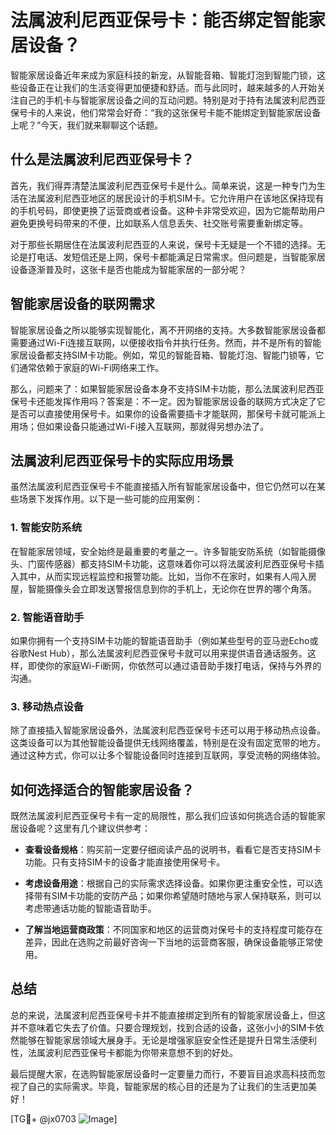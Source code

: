 # 法属波利尼西亚保号卡：能否绑定智能家居设备？

智能家居设备近年来成为家庭科技的新宠，从智能音箱、智能灯泡到智能门锁，这些设备正在让我们的生活变得更加便捷和舒适。而与此同时，越来越多的人开始关注自己的手机卡与智能家居设备之间的互动问题。特别是对于持有法属波利尼西亚保号卡的人来说，他们常常会好奇：“我的这张保号卡能不能绑定到智能家居设备上呢？”今天，我们就来聊聊这个话题。

## 什么是法属波利尼西亚保号卡？

首先，我们得弄清楚法属波利尼西亚保号卡是什么。简单来说，这是一种专门为生活在法属波利尼西亚地区的居民设计的手机SIM卡。它允许用户在该地区保持现有的手机号码，即使更换了运营商或者设备。这种卡非常受欢迎，因为它能帮助用户避免更换号码带来的不便，比如联系人信息丢失、社交账号需要重新绑定等。

对于那些长期居住在法属波利尼西亚的人来说，保号卡无疑是一个不错的选择。无论是打电话、发短信还是上网，保号卡都能满足日常需求。但问题是，当智能家居设备逐渐普及时，这张卡是否也能成为智能家居的一部分呢？

## 智能家居设备的联网需求

智能家居设备之所以能够实现智能化，离不开网络的支持。大多数智能家居设备都需要通过Wi-Fi连接互联网，以便接收指令并执行任务。然而，并不是所有的智能家居设备都支持SIM卡功能。例如，常见的智能音箱、智能灯泡、智能门锁等，它们通常依赖于家庭的Wi-Fi网络来工作。

那么，问题来了：如果智能家居设备本身不支持SIM卡功能，那么法属波利尼西亚保号卡还能发挥作用吗？答案是：不一定。因为智能家居设备的联网方式决定了它是否可以直接使用保号卡。如果你的设备需要插卡才能联网，那保号卡就可能派上用场；但如果设备只能通过Wi-Fi接入互联网，那就得另想办法了。

## 法属波利尼西亚保号卡的实际应用场景

虽然法属波利尼西亚保号卡不能直接插入所有智能家居设备中，但它仍然可以在某些场景下发挥作用。以下是一些可能的应用案例：

### 1. 智能安防系统

在智能家居领域，安全始终是最重要的考量之一。许多智能安防系统（如智能摄像头、门窗传感器）都支持SIM卡功能，这意味着你可以将法属波利尼西亚保号卡插入其中，从而实现远程监控和报警功能。比如，当你不在家时，如果有人闯入房屋，智能摄像头会立即发送警报信息到你的手机上，无论你在世界的哪个角落。

### 2. 智能语音助手

如果你拥有一个支持SIM卡功能的智能语音助手（例如某些型号的亚马逊Echo或谷歌Nest Hub），那么法属波利尼西亚保号卡就可以用来提供语音通话服务。这样，即使你的家庭Wi-Fi断网，你依然可以通过语音助手拨打电话，保持与外界的沟通。

### 3. 移动热点设备

除了直接插入智能家居设备外，法属波利尼西亚保号卡还可以用于移动热点设备。这类设备可以为其他智能设备提供无线网络覆盖，特别是在没有固定宽带的地方。通过这种方式，你可以让多个智能设备同时连接到互联网，享受流畅的网络体验。

## 如何选择适合的智能家居设备？

既然法属波利尼西亚保号卡有一定的局限性，那么我们应该如何挑选合适的智能家居设备呢？这里有几个建议供参考：

- **查看设备规格**：购买前一定要仔细阅读产品的说明书，看看它是否支持SIM卡功能。只有支持SIM卡的设备才能直接使用保号卡。
  
- **考虑设备用途**：根据自己的实际需求选择设备。如果你更注重安全性，可以选择带有SIM卡功能的安防产品；如果你希望随时随地与家人保持联系，则可以考虑带通话功能的智能语音助手。

- **了解当地运营商政策**：不同国家和地区的运营商对保号卡的支持程度可能存在差异，因此在选购之前最好咨询一下当地的运营商客服，确保设备能够正常使用。

## 总结

总的来说，法属波利尼西亚保号卡并不能直接绑定到所有的智能家居设备上，但这并不意味着它失去了价值。只要合理规划，找到合适的设备，这张小小的SIM卡依然能够在智能家居领域大展身手。无论是增强家庭安全性还是提升日常生活便利性，法属波利尼西亚保号卡都能为你带来意想不到的好处。

最后提醒大家，在选购智能家居设备时一定要量力而行，不要盲目追求高科技而忽视了自己的实际需求。毕竟，智能家居的核心目的还是为了让我们的生活更加美好！

[TG💪+ @jx0703 ![Image](https://github.com/user-attachments/assets/dbca1d08-cadb-493c-b0ec-ad6f7a83f270)]